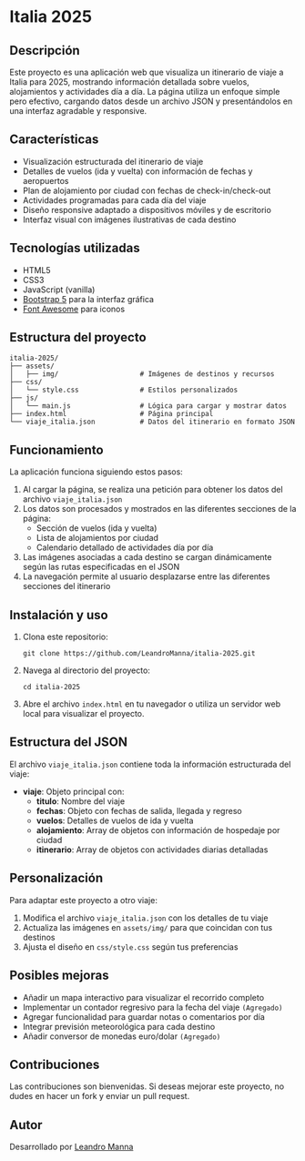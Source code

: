 # Italia 2025

## Descripción

Este proyecto es una aplicación web que visualiza un itinerario de viaje a Italia para 2025, mostrando información detallada sobre vuelos, alojamientos y actividades día a día. La página utiliza un enfoque simple pero efectivo, cargando datos desde un archivo JSON y presentándolos en una interfaz agradable y responsive.

## Características

- Visualización estructurada del itinerario de viaje
- Detalles de vuelos (ida y vuelta) con información de fechas y aeropuertos
- Plan de alojamiento por ciudad con fechas de check-in/check-out
- Actividades programadas para cada día del viaje
- Diseño responsive adaptado a dispositivos móviles y de escritorio
- Interfaz visual con imágenes ilustrativas de cada destino

## Tecnologías utilizadas

- HTML5
- CSS3
- JavaScript (vanilla)
- [Bootstrap 5](https://getbootstrap.com/) para la interfaz gráfica
- [Font Awesome](https://fontawesome.com/) para iconos

## Estructura del proyecto

```
italia-2025/
├── assets/
│   ├── img/                    # Imágenes de destinos y recursos
├── css/
│   └── style.css               # Estilos personalizados 
├── js/
│   └── main.js                 # Lógica para cargar y mostrar datos
├── index.html                  # Página principal
└── viaje_italia.json           # Datos del itinerario en formato JSON
```

## Funcionamiento

La aplicación funciona siguiendo estos pasos:

1. Al cargar la página, se realiza una petición para obtener los datos del archivo `viaje_italia.json`
2. Los datos son procesados y mostrados en las diferentes secciones de la página:
   - Sección de vuelos (ida y vuelta)
   - Lista de alojamientos por ciudad
   - Calendario detallado de actividades día por día
3. Las imágenes asociadas a cada destino se cargan dinámicamente según las rutas especificadas en el JSON
4. La navegación permite al usuario desplazarse entre las diferentes secciones del itinerario

## Instalación y uso

1. Clona este repositorio:
   ```
   git clone https://github.com/LeandroManna/italia-2025.git
   ```

2. Navega al directorio del proyecto:
   ```
   cd italia-2025
   ```

3. Abre el archivo `index.html` en tu navegador o utiliza un servidor web local para visualizar el proyecto.

## Estructura del JSON

El archivo `viaje_italia.json` contiene toda la información estructurada del viaje:

- **viaje**: Objeto principal con:
  - **titulo**: Nombre del viaje
  - **fechas**: Objeto con fechas de salida, llegada y regreso
  - **vuelos**: Detalles de vuelos de ida y vuelta
  - **alojamiento**: Array de objetos con información de hospedaje por ciudad
  - **itinerario**: Array de objetos con actividades diarias detalladas

## Personalización

Para adaptar este proyecto a otro viaje:

1. Modifica el archivo `viaje_italia.json` con los detalles de tu viaje
2. Actualiza las imágenes en `assets/img/` para que coincidan con tus destinos
3. Ajusta el diseño en `css/style.css` según tus preferencias

## Posibles mejoras

- Añadir un mapa interactivo para visualizar el recorrido completo
- Implementar un contador regresivo para la fecha del viaje `(Agregado)`
- Agregar funcionalidad para guardar notas o comentarios por día
- Integrar previsión meteorológica para cada destino
- Añadir conversor de monedas euro/dolar `(Agregado)`

## Contribuciones

Las contribuciones son bienvenidas. Si deseas mejorar este proyecto, no dudes en hacer un fork y enviar un pull request.

## Autor

Desarrollado por [Leandro Manna](https://github.com/LeandroManna)